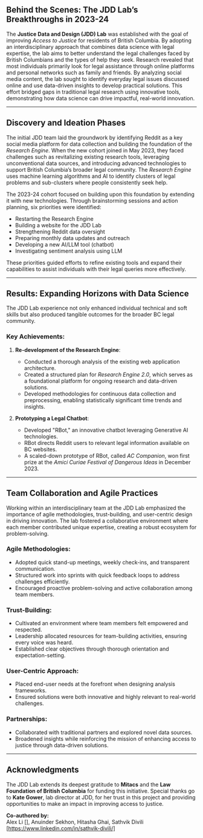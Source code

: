 ## Behind the Scenes: The JDD Lab’s Breakthroughs in 2023-24

The **Justice Data and Design (JDD) Lab** was established with the goal of improving *Access to Justice* for residents of British Columbia. By adopting an interdisciplinary approach that combines data science with legal expertise, the lab aims to better understand the legal challenges faced by British Columbians and the types of help they seek. Research revealed that most individuals primarily look for legal assistance through online platforms and personal networks such as family and friends. By analyzing social media content, the lab sought to identify everyday legal issues discussed online and use data-driven insights to develop practical solutions. This effort bridged gaps in traditional legal research using innovative tools, demonstrating how data science can drive impactful, real-world innovation.

---

## **Discovery and Ideation Phases**

The initial JDD team laid the groundwork by identifying Reddit as a key social media platform for data collection and building the foundation of the *Research Engine*. When the new cohort joined in May 2023, they faced challenges such as revitalizing existing research tools, leveraging unconventional data sources, and introducing advanced technologies to support British Columbia’s broader legal community. The *Research Engine* uses machine learning algorithms and AI to identify clusters of legal problems and sub-clusters where people consistently seek help.

The 2023-24 cohort focused on building upon this foundation by extending it with new technologies. Through brainstorming sessions and action planning, six priorities were identified:

- Restarting the Research Engine
- Building a website for the JDD Lab
- Strengthening Reddit data oversight
- Preparing monthly data updates and outreach
- Developing a new AI/LLM tool (chatbot)
- Investigating sentiment analysis using LLM

These priorities guided efforts to refine existing tools and expand their capabilities to assist individuals with their legal queries more effectively.

---

## **Results: Expanding Horizons with Data Science**

The JDD Lab experience not only enhanced individual technical and soft skills but also produced tangible outcomes for the broader BC legal community.

### Key Achievements:
1. **Re-development of the Research Engine**:
   - Conducted a thorough analysis of the existing web application architecture.
   - Created a structured plan for *Research Engine 2.0*, which serves as a foundational platform for ongoing research and data-driven solutions.
   - Developed methodologies for continuous data collection and preprocessing, enabling statistically significant time trends and insights.

2. **Prototyping a Legal Chatbot**:
   - Developed "RBot," an innovative chatbot leveraging Generative AI technologies.
   - RBot directs Reddit users to relevant legal information available on BC websites.
   - A scaled-down prototype of RBot, called *AC Companion*, won first prize at the *Amici Curiae Festival of Dangerous Ideas* in December 2023.

---

## **Team Collaboration and Agile Practices**

Working within an interdisciplinary team at the JDD Lab emphasized the importance of agile methodologies, trust-building, and user-centric design in driving innovation. The lab fostered a collaborative environment where each member contributed unique expertise, creating a robust ecosystem for problem-solving.

### Agile Methodologies:
- Adopted quick stand-up meetings, weekly check-ins, and transparent communication.
- Structured work into sprints with quick feedback loops to address challenges efficiently.
- Encouraged proactive problem-solving and active collaboration among team members.

### Trust-Building:
- Cultivated an environment where team members felt empowered and respected.
- Leadership allocated resources for team-building activities, ensuring every voice was heard.
- Established clear objectives through thorough orientation and expectation-setting.

### User-Centric Approach:
- Placed end-user needs at the forefront when designing analysis frameworks.
- Ensured solutions were both innovative and highly relevant to real-world challenges.

### Partnerships:
- Collaborated with traditional partners and explored novel data sources.
- Broadened insights while reinforcing the mission of enhancing access to justice through data-driven solutions.

---

## **Acknowledgments**

The JDD Lab extends its deepest gratitude to **Mitacs** and the **Law Foundation of British Columbia** for funding this initiative. Special thanks go to **Kate Gower**, lab director at JDD, for her trust in this project and providing opportunities to make an impact in improving access to justice.

**Co-authored by:**  
Alex Li [], Anuinder Sekhon, Hitasha Ghai, Sathvik Divili [https://www.linkedin.com/in/sathvik-divili/]

